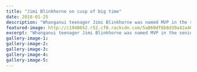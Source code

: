 ```yaml
---
title: "Jimi Blinkhorne on cusp of big time"
date: 2018-01-25
description: "Whanganui teenager Jimi Blinkhorne was named MVP in the senior men's division at the Australia Day Cup national club championships in Melbourne..."
featured-image: http://c1940652.r52.cf0.rackcdn.com/5a860df6b8d39a42a4000732/Jimi-Blinkhorne-25-jan-2018.jpg
excerpt: "Whanganui teenager Jimi Blinkhorne was named MVP in the senior men's division at the Australia Day Cup national club championships in Melbourne last week."
gallery-image-1: 
gallery-image-2: 
gallery-image-3: 
gallery-image-4: 
gallery-image-5: 
---
```

